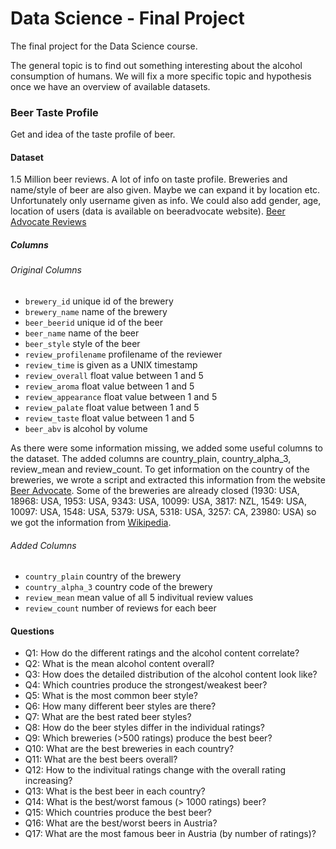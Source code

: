 # Data Science - Final Project
The final project for the Data Science course.

The general topic is to find out something interesting about the alcohol consumption of humans. We will fix a more specific topic and hypothesis once we have an overview of available datasets.

### Beer Taste Profile

Get and idea of the taste profile of beer.

#### Dataset

1.5 Million beer reviews. A lot of info on taste profile. Breweries and name/style of beer are also given. Maybe we can expand it by location etc. Unfortunately only username given as info. We could also add gender, age, location of users (data is available on beeradvocate website).
[Beer Advocate Reviews](https://data.world/socialmediadata/beeradvocate)

##### Columns

###### Original Columns
* `brewery_id` unique id of the brewery
* `brewery_name` name of the brewery
* `beer_beerid` unique id of the beer
* `beer_name` name of the beer
* `beer_style` style of the beer
* `review_profilename` profilename of the reviewer
* `review_time` is given as a UNIX timestamp
* `review_overall` float value between 1 and 5
* `review_aroma` float value between 1 and 5
* `review_appearance` float value between 1 and 5
* `review_palate` float value between 1 and 5
* `review_taste` float value between 1 and 5
* `beer_abv` is alcohol by volume

As there were some information missing, we added some useful columns to the dataset. The added columns are country_plain, country_alpha_3, review_mean and review_count.
To get information on the country of the breweries, we wrote a script and extracted this information from the website [Beer Advocate](http://www.beeradvocate.com/). Some of the breweries are already closed (1930: USA, 18968: USA, 1953: USA, 9343: USA, 10099: USA, 3817: NZL, 1549: USA, 10097: USA, 1548: USA, 5379: USA, 5318: USA, 3257: CA, 23980: USA) so we got the information from [Wikipedia](https://www.wikipedia.org/).

###### Added Columns
* `country_plain`	country of the brewery
* `country_alpha_3`	country code of the brewery
* `review_mean`	mean value of all 5 indivitual review values
* `review_count` number of reviews for each beer


#### Questions
* Q1: How do the different ratings and the alcohol content correlate?
* Q2: What is the mean alcohol content overall?
* Q3: How does the detailed distribution of the alcohol content look like?
* Q4: Which countries produce the strongest/weakest beer?
* Q5: What is the most common beer style?
* Q6: How many different beer styles are there?
* Q7: What are the best rated beer styles?
* Q8: How do the beer styles differ in the individual ratings?
* Q9: Which breweries (>500 ratings) produce the best beer?
* Q10: What are the best breweries in each country?
* Q11: What are the best beers overall?
* Q12: How to the indivitual ratings change with the overall rating increasing?
* Q13: What is the best beer in each country?
* Q14: What is the best/worst famous (> 1000 ratings) beer?
* Q15: Which countries produce the best beer?
* Q16: What are the best/worst beers in Austria?
* Q17: What are the most famous beer in Austria (by number of ratings)?
